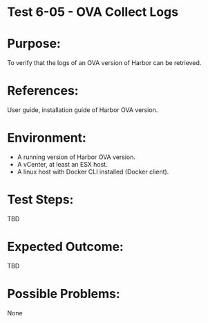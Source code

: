 Test 6-05 - OVA Collect Logs
=======

# Purpose:

To verify that the logs of an OVA version of Harbor can be retrieved.

# References:
User guide, installation guide of Harbor OVA version.

# Environment:

* A running version of Harbor OVA version.
* A vCenter, at least an ESX host.
* A linux host with Docker CLI installed (Docker client).

# Test Steps:

TBD


# Expected Outcome:

TBD

# Possible Problems:
None